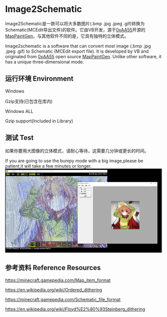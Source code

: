 # Image2Schematic
Image2Schematic是一款可以将大多数图片(.bmp .jpg .jpeg .gif)转换为Schematic(MCEdit导出文件)的软件。它由VB开发，源于[0xAA55](https://www.0xaa55.com/)开源的[MapPaintGen](https://www.0xaa55.com/thread-2035-1-1.html)，与其他软件不同的是，它具有独特的立体模式。

Image2schematic is a software that can convert most image (.bmp .jpg .jpeg .gif) to Schematic (MCEdit export file). It is developed by VB and originated from [0xAA55](https://www.0xaa55.com/) open source [MapPaintGen](https://www.0xaa55.com/thread-2035-1-1.html). Unlike other software, it has a unique three-dimensional mode.
## 运行环境 Environment
  Windows
  
  Gzip支持(已包含在库内)
  
  Windows ALL
  
  Gzip support(Included in Library)
## 测试 Test
如果你要用大图像的立体模式，请耐心等待，这需要几分钟或更长的时间。

If you are going to use the bumpy mode with a big image,please be patient,it will take a few minutes or longer.
![image](https://github.com/Tao0Lu/Image2Schematic/blob/master/ScreenShot.png)
## 参考资料 Reference Resources
  https://minecraft.gamepedia.com/Map_item_format
  
  https://en.wikipedia.org/wiki/Ordered_dithering
  
  https://minecraft.gamepedia.com/Schematic_file_format
  
  https://en.wikipedia.org/wiki/Floyd%E2%80%93Steinberg_dithering

